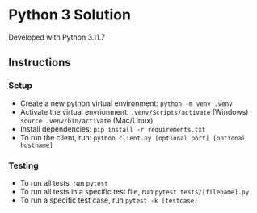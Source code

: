 # Python 3 Solution
Developed with Python 3.11.7

## Instructions
### Setup
* Create a new python virtual environment: `python -m venv .venv`
* Activate the virtual envrionment: `.venv/Scripts/activate` (Windows) `source .venv/bin/activate` (Mac/Linux)
* Install dependencies: `pip install -r requirements.txt`
* To run the client, run: `python client.py [optional port] [optional hostname]`

### Testing
* To run all tests, run `pytest`
* To run all tests in a specific test file, run `pytest tests/[filename].py`
* To run a specific test case, run `pytest -k [testcase]`
